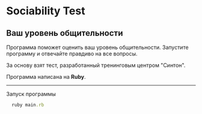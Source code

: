 # Sociability Test
## Ваш уровень общительности

Программа поможет оценить ваш уровень общительности.
Запустите программу и отвечайте правдиво на все вопросы.

За основу взят тест, разработанный тренинговым центром "Синтон".


Программа написана на **Ruby**.
***

Запуск программы
``` ruby
  ruby main.rb
```
